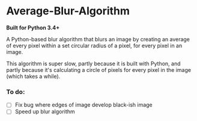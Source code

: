# Average-Blur-Algorithm
**Built for Python 3.4+**

A Python-based blur algorithm that blurs an image by creating an average of every pixel within a set circular radius of a pixel, for every pixel in an image.

This algorithm is super slow, partly because it is built with Python, and partly because it's calculating a circle of pixels for every pixel in the image (which takes a while).

### To do:
- [ ] Fix bug where edges of image develop black-ish image
- [ ] Speed up blur algorithm
